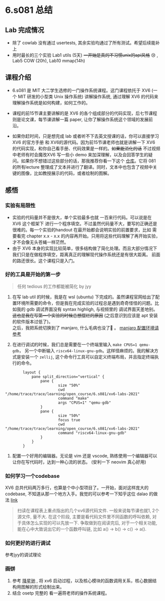 # 6.s081 总结

## Lab 完成情况

- 除了 cowlab 没有通过 usertests, 其余实验均通过了所有测试。希望后续能补上
- 用时最长的三个实验 Lab1 utils (5天) ~~一开始是真的不习惯unix的api风格~~  😢 , Lab5 COW (20h), Lab10 mmap(14h)

## 课程介绍

- 6.s081 是 MIT 大二学生选修的一门操作系统课程。这门课程依托于 XV6 (一个 MIT 研发的小型类 Unix 操作系统) 讲解操作系统, 通过理解 XV6 的代码来理解操作系统是如何构建，如何工作的。

- 课程的前15节课主要讲解的是 XV6 的各个组成部分的代码实现，后七节课程则是论文课，每节课讲解一篇 paper, 让你了解操作系统这个领域的发展前沿。

- 如果你赶时间，只是想完成 lab 或者听不下去英文授课的话，你可以直接学习 XV6 的官方手册 和 XV6的源代码。因为前15节课老师也就是讲解一下 XV6 的代码实现，和你自己看手册、代码效果是一样的。~~如果能消化的话~~ 不过视频中老师有时会魔改XV6 写一些小 demo 来加深理解，以及会回答学生的疑问。如果你不想错过这些部分的话，那我推荐你看一下这个 [仓库](https://github.com/huihongxiao/MIT6.S081)。它将 081 的所有lecture 整理成了文本并进行了翻译。同时，文本中也包含了视频中关键的图像，比如教授展示的代码，或者绘制的图解。

## 感悟

### 实验有局限性
- 实验的代码量并不是很大，单个实验最多也就 一百来行代码。可以说是在 XV6 这个框架下 进行一个程序填空。不过虽然代码量不大，要写的正确还是很难的。每一个实验的handout 在最开始都会说明实验的前置要求，比如 需要看完 chapter x.x - x.x 的内容再开始。只用将这些代码理解了再开始实验，才不会像无头苍蝇一样茫然。
- 由于 XV6 本身的实现比较简单，很多结构做了简化处理。而且大部分情况下我们只是在做程序填空，距离真正的理解现代操作系统还是有很大距离。 前面的路还很长。这个课程只是入门。

### 好的工具是开始的第一步

> 任何 tedious 的工作都能被简化 by jyy

1. 在写 lab util 的时候，我是在 wsl (ubuntu) 下完成的。虽然课程官网给出了配置环境所需要的命令，但是我在完成实验的过程总是遇到奇奇怪怪的问题。比如我的 gdb 调试界面没有 syntax highligh, 与视频里的 调试界面天差地别。~~这也是我在写第一个实验的时候总想摆烂的原因~~ (之后意识到应该是 apt 安装的软件版本过低了)。<br>之后，我把系统切换到了 manjaro, 什么毛病也没了🤤 。
 [manjaro 配置环境请参考](https://blog.csdn.net/mbfjllybl/article/details/120399421) 

1. 在进行调试的时候，我们总是需要在一个终端里输入 `make CPUS=1 qemu-gdb`， 另一个中断输入 `riscv64-linux-gnu-gdb`。这样怪麻烦的。我的解决方式是安装一个 `zellij`, 这个命令行工具可以自定义终端布局，并且指定终端执行的命令。 
```code
        layout {
            pane split_direction="vertical" {
                pane {
                        size "50%"
                        cwd "/home/trace/trace/learning/open_course/6.s081/xv6-labs-2021"
                        command	"make"
                        args "CPUS=1" "qemu-gdb" 
                }
                pane {
                        size "50%"
                        focus true
                        cwd "/home/trace/trace/learning/open_course/6.s081/xv6-labs-2021"
                        command "riscv64-linux-gnu-gdb"
                }
            }
        } 
```
1. 配置一个好用的编辑器。无论是 vim 还是 vscode, 熟练使用一个编辑器可以让你在写代码时，达到一种心流的状态。
(安利一下 neovim 真心好用)

### 如何学习一个codebase

XV6 总共代码两万多行，也算是个中小型项目了。一开始，面对这样庞大的 codebase, 不知道从那一个地方入手。我觉的可以参考一下知乎这位 dalao 的做法 [link](https://zhuanlan.zhihu.com/p/632281381) 

> 扫读在课程表上重点指出的几个xv6源代码文件. 一般来说每节课也就1, 2个源文件, 量不大. 在这个阶段, 主要是看代码文件里不同函数的呼叫依赖, 对于具体怎么实现的可以先放一下. 争取做到在阅读完后, 对于一个相关功能, 能在心中大致说出它的一个函数呼叫链, 比如 a() -> b() -> c() -> a().

### 如何更好的进行调试

参考jyy的调试理论

### ~~画饼~~ 

1.  参考 [降星驰](https://www.bilibili.com/read/cv25493176/) , 将 xv6 启动过程，以及核心模块的函数调用关系，核心数据结构用图解的形式绘制出来。
2.  结合 osetp 完整的 看一遍蒋老师的操作系统课程。
